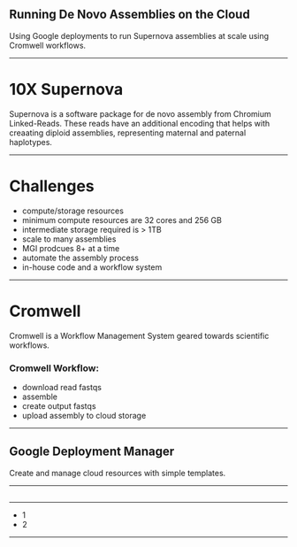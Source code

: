 ## Running De Novo Assemblies on the Cloud

Using Google deployments to run Supernova assemblies at scale using Cromwell workflows.

---

# 10X Supernova

Supernova is a software package for de novo assembly from Chromium Linked-Reads. These reads have an additional encoding that helps with creaating diploid assemblies, representing maternal and paternal haplotypes.

---

# Challenges

* compute/storage resources
 * minimum compute resources are 32 cores and 256 GB
 * intermediate storage required is > 1TB
* scale to many assemblies
 * MGI prodcues 8+ at a time
* automate the assembly process
 * in-house code and a workflow system

---

# Cromwell

Cromwell is a Workflow Management System geared towards scientific workflows.

### Cromwell Workflow:

* download read fastqs
* assemble
* create output fastqs
* upload assembly to cloud storage

---

## Google Deployment Manager

Create and manage cloud resources with simple templates.

---

## 

---
* 1
* 2

---
